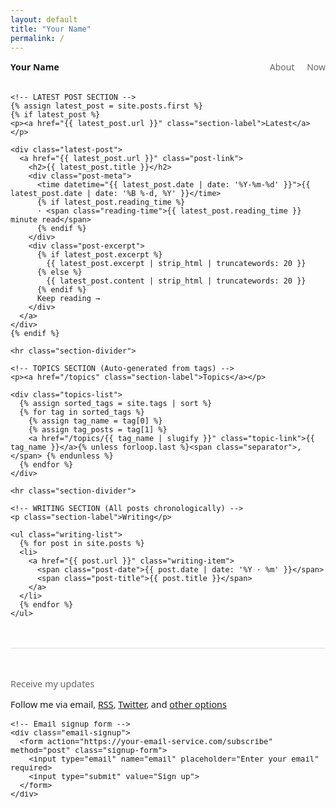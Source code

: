 ```yaml
---
layout: default
title: "Your Name"
permalink: /
---
```


<nav class="site-nav">
  <span class="site-title">
    <a href="/">Your Name</a>
  </span>
  <span class="nav-links">
    <a href="/about">About</a>
    <a href="/now">Now</a>
  </span>
</nav>

<main>
  <div class="content-wrap">

    <!-- LATEST POST SECTION -->
    {% assign latest_post = site.posts.first %}
    {% if latest_post %}
    <p><a href="{{ latest_post.url }}" class="section-label">Latest</a></p>

    <div class="latest-post">
      <a href="{{ latest_post.url }}" class="post-link">
        <h2>{{ latest_post.title }}</h2>
        <div class="post-meta">
          <time datetime="{{ latest_post.date | date: '%Y-%m-%d' }}">{{ latest_post.date | date: '%B %-d, %Y' }}</time>
          {% if latest_post.reading_time %}
          · <span class="reading-time">{{ latest_post.reading_time }} minute read</span>
          {% endif %}
        </div>
        <div class="post-excerpt">
          {% if latest_post.excerpt %}
            {{ latest_post.excerpt | strip_html | truncatewords: 20 }}
          {% else %}
            {{ latest_post.content | strip_html | truncatewords: 20 }}
          {% endif %}
          Keep reading →
        </div>
      </a>
    </div>
    {% endif %}

    <hr class="section-divider">

    <!-- TOPICS SECTION (Auto-generated from tags) -->
    <p><a href="/topics" class="section-label">Topics</a></p>

    <div class="topics-list">
      {% assign sorted_tags = site.tags | sort %}
      {% for tag in sorted_tags %}
        {% assign tag_name = tag[0] %}
        {% assign tag_posts = tag[1] %}
        <a href="/topics/{{ tag_name | slugify }}" class="topic-link">{{ tag_name }}</a>{% unless forloop.last %}<span class="separator">,</span> {% endunless %}
      {% endfor %}
    </div>

    <hr class="section-divider">

    <!-- WRITING SECTION (All posts chronologically) -->
    <p class="section-label">Writing</p>

    <ul class="writing-list">
      {% for post in site.posts %}
      <li>
        <a href="{{ post.url }}" class="writing-item">
          <span class="post-date">{{ post.date | date: '%Y · %m' }}</span>
          <span class="post-title">{{ post.title }}</span>
        </a>
      </li>
      {% endfor %}
    </ul>

  </div>
</main>

<footer>
  <div class="footer-content">
    <p><a href="/subscribe" class="footer-link">Receive my updates</a></p>
    <p>Follow me via email, <a href="/feed.xml">RSS</a>, <a href="https://twitter.com/yourusername" target="_blank">Twitter</a>, and <a href="/subscribe">other options</a></p>
    
    <!-- Email signup form -->
    <div class="email-signup">
      <form action="https://your-email-service.com/subscribe" method="post" class="signup-form">
        <input type="email" name="email" placeholder="Enter your email" required>
        <input type="submit" value="Sign up">
      </form>
    </div>
  </div>
</footer>

<style>
/* Basic styling to match Steph Ango's design */
.site-nav {
  display: flex;
  justify-content: space-between;
  align-items: center;
  margin-bottom: 2rem;
  font-family: system-ui, -apple-system, sans-serif;
}

.site-title a {
  text-decoration: none;
  font-weight: 600;
  color: inherit;
}

.nav-links a {
  text-decoration: none;
  color: #666;
  margin-left: 1rem;
}

.nav-links a:hover {
  color: inherit;
}

.content-wrap {
  max-width: 650px;
  margin: 0 auto;
}

.section-label {
  color: #666;
  text-decoration: none;
  font-family: system-ui, -apple-system, sans-serif;
  font-size: 0.9rem;
}

.latest-post {
  margin: 1rem 0;
}

.post-link {
  text-decoration: none;
  color: inherit;
  display: block;
}

.post-link h2 {
  margin: 0.5rem 0;
  font-size: 1.5rem;
  font-weight: 600;
}

.post-meta {
  color: #666;
  font-size: 0.85rem;
  margin-bottom: 0.5rem;
  font-family: system-ui, -apple-system, sans-serif;
}

.post-excerpt {
  color: #666;
  font-size: 0.9rem;
  line-height: 1.4;
}

.section-divider {
  border: none;
  border-top: 1px solid #e1e1e1;
  margin: 2rem 0;
}

.topics-list {
  line-height: 1.6;
  margin: 1rem 0;
}

.topic-link {
  text-decoration: none;
  color: inherit;
}

.topic-link:hover {
  text-decoration: underline;
}

.separator {
  color: #666;
}

.writing-list {
  list-style: none;
  padding: 0;
  font-family: 'SF Mono', Monaco, monospace;
}

.writing-list li {
  margin: 0.3rem 0;
}

.writing-item {
  text-decoration: none;
  color: inherit;
  display: flex;
  align-items: baseline;
}

.post-date {
  color: #666;
  font-size: 0.85rem;
  min-width: 80px;
  margin-right: 1rem;
  flex-shrink: 0;
}

.post-title {
  text-decoration: underline;
  text-decoration-thickness: 1px;
  text-underline-offset: 2px;
}

.writing-item:hover .post-title {
  text-decoration: none;
}

.footer-content {
  border-top: 1px solid #e1e1e1;
  padding-top: 2rem;
  margin-top: 3rem;
  font-family: system-ui, -apple-system, sans-serif;
  font-size: 0.9rem;
}

.footer-link {
  color: #666;
  text-decoration: none;
}

.email-signup {
  margin-top: 1rem;
}

.signup-form {
  display: flex;
  gap: 0.5rem;
}

.signup-form input[type="email"] {
  flex: 1;
  padding: 0.5rem;
  border: 1px solid #ddd;
  border-radius: 4px;
}

.signup-form input[type="submit"] {
  padding: 0.5rem 1rem;
  background: #000;
  color: white;
  border: none;
  border-radius: 4px;
  cursor: pointer;
}
</style>